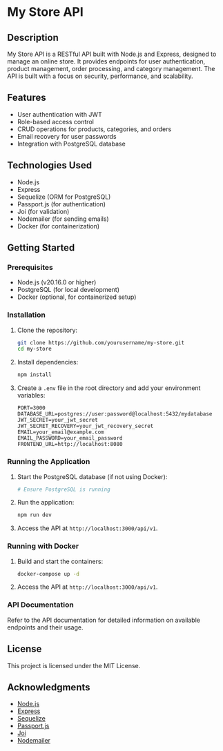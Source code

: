 # My Store API

## Description
My Store API is a RESTful API built with Node.js and Express, designed to manage an online store. It provides endpoints for user authentication, product management, order processing, and category management. The API is built with a focus on security, performance, and scalability.

## Features
- User authentication with JWT
- Role-based access control
- CRUD operations for products, categories, and orders
- Email recovery for user passwords
- Integration with PostgreSQL database

## Technologies Used
- Node.js
- Express
- Sequelize (ORM for PostgreSQL)
- Passport.js (for authentication)
- Joi (for validation)
- Nodemailer (for sending emails)
- Docker (for containerization)

## Getting Started

### Prerequisites
- Node.js (v20.16.0 or higher)
- PostgreSQL (for local development)
- Docker (optional, for containerized setup)

### Installation
1. Clone the repository:
   ```bash
   git clone https://github.com/yourusername/my-store.git
   cd my-store
   ```

2. Install dependencies:
   ```bash
   npm install
   ```

3. Create a `.env` file in the root directory and add your environment variables:
   ```plaintext
   PORT=3000
   DATABASE_URL=postgres://user:password@localhost:5432/mydatabase
   JWT_SECRET=your_jwt_secret
   JWT_SECRET_RECOVERY=your_jwt_recovery_secret
   EMAIL=your_email@example.com
   EMAIL_PASSWORD=your_email_password
   FRONTEND_URL=http://localhost:8080
   ```

### Running the Application
1. Start the PostgreSQL database (if not using Docker):
   ```bash
   # Ensure PostgreSQL is running
   ```

2. Run the application:
   ```bash
   npm run dev
   ```

3. Access the API at `http://localhost:3000/api/v1`.

### Running with Docker
1. Build and start the containers:
   ```bash
   docker-compose up -d
   ```

2. Access the API at `http://localhost:3000/api/v1`.

### API Documentation
Refer to the API documentation for detailed information on available endpoints and their usage.

## License
This project is licensed under the MIT License.

## Acknowledgments
- [Node.js](https://nodejs.org/)
- [Express](https://expressjs.com/)
- [Sequelize](https://sequelize.org/)
- [Passport.js](http://www.passportjs.org/)
- [Joi](https://joi.dev/)
- [Nodemailer](https://nodemailer.com/)
